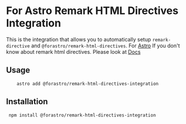 # For Astro Remark HTML Directives Integration

[Remark HTML Directives Docs]:https://forastro-docs.onrender.com/libraries/remark-html-directives

This is the integration that allows you to automatically setup `remark-directive` and `@forastro/remark-html-directives`.
For [Astro](https://astro.build) If you don't know about remark html directives.
Please look at [Docs][Remark HTML Directives Docs]

## Usage

```shell
    astro add @forastro/remark-html-directives-integration
```

## Installation

```shell
 npm install @forastro/remark-html-directives-integration
```
